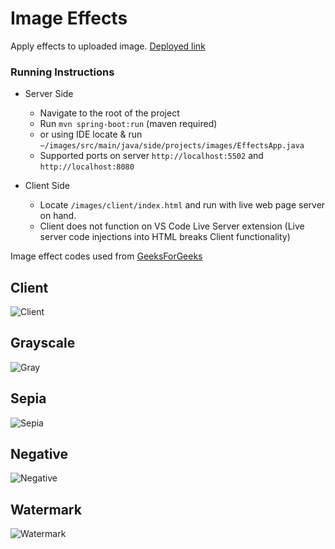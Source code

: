 # Image Effects 

Apply effects to uploaded image. 
[Deployed link](https://image-client.herokuapp.com/)
### Running Instructions
* Server Side
  * Navigate to the root of the project 
  * Run `mvn spring-boot:run` (maven required)
  * or using IDE locate & run `~/images/src/main/java/side/projects/images/EffectsApp.java`
  * Supported ports on server `http://localhost:5502` and `http://localhost:8080` 
  
  
* Client Side
  * Locate `/images/client/index.html` and run with live web page server on hand.
  * Client does not function on VS Code Live Server extension (Live server code injections into HTML breaks Client functionality)


Image effect codes used from [GeeksForGeeks](https://www.geeksforgeeks.org/image-processing-java-set-1-read-write/?ref=lbp)

## Client
![Client](img/client.png)
## Grayscale
![Gray](img/grayscale.jpg)
## Sepia
![Sepia](img/sepia.jpg)
## Negative
![Negative](img/negative.jpg)
## Watermark
![Watermark](img/watermark.jpg)
